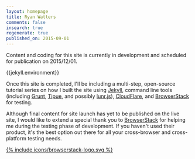 ```yaml
---
layout: homepage
title: Ryan Watters
comments: false
insearch: true
regenerate: true
published_on: 2015-09-01
---
```


Content and coding for this site is currently in development and scheduled for publication on 2015/12/01.

{{jekyll.environment}} 

Once this site is completed, I'll be including a multi-step, open-source tutorial series on how I built the site using [Jekyll](//jekyllrb.com), command line tools (including [Grunt](http://gruntjs.com/), [Tipue](http://www.tipue.com/), and possibly [lunr.js](http://lunrjs.com)), [CloudFlare](https://www.cloudflare.com/), and [BrowserStack](https://www.browserstack.com/) for testing.

Although final content for site launch has yet to be published on the live site, I would like to extend a special thank you to [BrowserStack](https://www.browserstack.com/) for helping me during the testing phase of development. If you haven't used their product, it's the best option out there for all your cross-browser and cross-platform testing needs.

<a href="https://www.browserstack.com" style="box-shadow:none;">
{% include icons/browserstack-logo.svg %}
</a>


